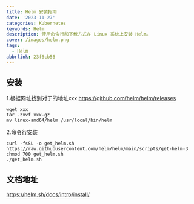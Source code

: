 ```yaml
---
title: Helm 安装指南
date: '2023-11-27'
categories: Kubernetes
keywords: Helm
description: 使用命令行和下载方式在 Linux 系统上安装 Helm。
cover: /images/helm.png
tags:
  - Helm
abbrlink: 23f6cb56
---
```

## 安装

1.根据网址找到对于的地址xxx
https://github.com/helm/helm/releases

```
wget xxx
tar -zxvf xxx.gz
mv linux-amd64/helm /usr/local/bin/helm
```

2.命令行安装
```
curl -fsSL -o get_helm.sh https://raw.githubusercontent.com/helm/helm/main/scripts/get-helm-3
chmod 700 get_helm.sh
./get_helm.sh
```

## 文档地址

https://helm.sh/docs/intro/install/